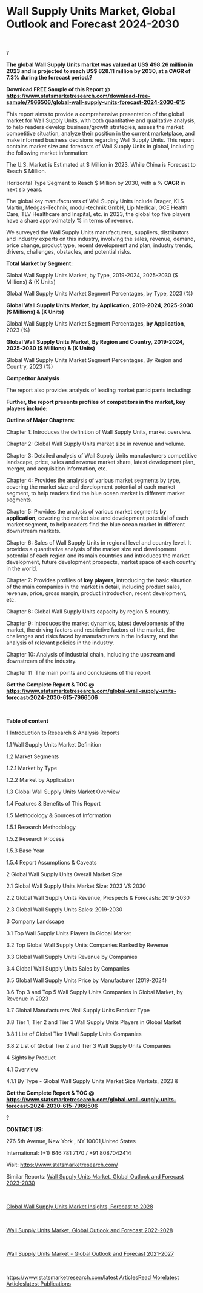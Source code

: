 <h1>Wall Supply Units Market, Global Outlook and Forecast 2024-2030</h1><br/><p>? </p>
 
 
 
 <p><meta charset="utf-8"></p>
 
 
 
 <p dir="ltr"><b id="docs-internal-guid-35f0157c-7fff-387a-b884-df47d758032c">The global Wall Supply Units market was valued at US$ 498.26 million in 2023 and is projected to reach US$ 828.11 million by 2030, at a <strong>CAGR</strong> of 7.3% during the forecast period.? </b></p>
 
 
 
 <p><strong>Download FREE Sample of this Report @ <a href="https://www.statsmarketresearch.com/download-free-sample/7966506/global-wall-supply-units-forecast-2024-2030-615">https://www.statsmarketresearch.com/download-free-sample/7966506/global-wall-supply-units-forecast-2024-2030-615</a></strong></p>
 
 
 
 <p>This report aims to provide a comprehensive presentation of the global market for Wall Supply Units, with both quantitative and qualitative analysis, to help readers develop business/growth strategies, assess the market competitive situation, analyze their position in the current marketplace, and make informed business decisions regarding Wall Supply Units. This report contains market size and forecasts of Wall Supply Units in global, including the following market information:</p>
 
 
 
 <p>The U.S. Market is Estimated at $ Million in 2023, While China is Forecast to Reach $ Million.</p>
 
 
 
 <p>Horizontal Type Segment to Reach $ Million by 2030, with a % <strong>CAGR</strong> in next six years.</p>
 
 
 
 <p>The global key manufacturers of Wall Supply Units include Drager, KLS Martin, Medgas-Technik, modul-technik GmbH, Lip Medical, GCE Health Care, TLV Healthcare and Inspital, etc. in 2023, the global top five players have a share approximately % in terms of revenue.</p>
 
 
 
 <p>We surveyed the Wall Supply Units manufacturers, suppliers, distributors and industry experts on this industry, involving the sales, revenue, demand, price change, product type, recent development and plan, industry trends, drivers, challenges, obstacles, and potential risks.</p>
 
 
 
 <p><strong>Total Market by Segment:</strong></p>
 
 
 
 <p>Global Wall Supply Units Market, by Type, 2019-2024, 2025-2030 ($ Millions) & (K Units)</p>
 
 
 
 <p>Global Wall Supply Units Market Segment Percentages, by Type, 2023 (%)</p>
 
 
 
 <p><strong>Global Wall Supply Units Market, <strong>by Application</strong>, 2019-2024, 2025-2030 ($ Millions) & (K Units)</strong></p>
 
 
 
 <p>Global Wall Supply Units Market Segment Percentages, <strong>by Application</strong>, 2023 (%)</p>
 
 
 
 <p><strong>Global Wall Supply Units Market, By Region and Country, 2019-2024, 2025-2030 ($ Millions) & (K Units)</strong></p>
 
 
 
 <p>Global Wall Supply Units Market Segment Percentages, By Region and Country, 2023 (%)</p>
 
 
 
 <p><strong>Competitor Analysis</strong></p>
 
 
 
 <p>The report also provides analysis of leading market participants including:</p>
 
 
 
 <p><strong>Further, the report presents profiles of competitors in the market, <strong>key players</strong> include:</strong></p>
 
 
 
 <p><strong>Outline of Major Chapters:</strong></p>
 
 
 
 <p>Chapter 1: Introduces the definition of Wall Supply Units, market overview.</p>
 
 
 
 <p>Chapter 2: Global Wall Supply Units market size in revenue and volume.</p>
 
 
 
 <p>Chapter 3: Detailed analysis of Wall Supply Units manufacturers competitive landscape, price, sales and revenue market share, latest development plan, merger, and acquisition information, etc.</p>
 
 
 
 <p>Chapter 4: Provides the analysis of various market segments by type, covering the market size and development potential of each market segment, to help readers find the blue ocean market in different market segments.</p>
 
 
 
 <p>Chapter 5: Provides the analysis of various market segments <strong>by application</strong>, covering the market size and development potential of each market segment, to help readers find the blue ocean market in different downstream markets.</p>
 
 
 
 <p>Chapter 6: Sales of Wall Supply Units in regional level and country level. It provides a quantitative analysis of the market size and development potential of each region and its main countries and introduces the market development, future development prospects, market space of each country in the world.</p>
 
 
 
 <p>Chapter 7: Provides profiles of <strong>key players</strong>, introducing the basic situation of the main companies in the market in detail, including product sales, revenue, price, gross margin, product introduction, recent development, etc.</p>
 
 
 
 <p>Chapter 8: Global Wall Supply Units capacity by region & country.</p>
 
 
 
 <p>Chapter 9: Introduces the market dynamics, latest developments of the market, the driving factors and restrictive factors of the market, the challenges and risks faced by manufacturers in the industry, and the analysis of relevant policies in the industry.</p>
 
 
 
 <p>Chapter 10: Analysis of industrial chain, including the upstream and downstream of the industry.</p>
 
 
 
 <p>Chapter 11: The main points and conclusions of the report.</p>
 
 
 
 <div><b>Get the Complete Report & TOC @ <a href="https://www.statsmarketresearch.com/global-wall-supply-units-forecast-2024-2030-615-7966506">https://www.statsmarketresearch.com/global-wall-supply-units-forecast-2024-2030-615-7966506</a></b></div>
 
 
 
 <p><br />
 
 <b>Table of content</b></p>
 
 
 
 <p>1 Introduction to Research & Analysis Reports<br />
 
 1.1 Wall Supply Units Market Definition<br />
 
 1.2 Market Segments<br />
 
 1.2.1 Market by Type<br />
 
 1.2.2 Market by Application<br />
 
 1.3 Global Wall Supply Units Market Overview<br />
 
 1.4 Features & Benefits of This Report<br />
 
 1.5 Methodology & Sources of Information<br />
 
 1.5.1 Research Methodology<br />
 
 1.5.2 Research Process<br />
 
 1.5.3 Base Year<br />
 
 1.5.4 Report Assumptions & Caveats<br />
 
 2 Global Wall Supply Units Overall Market Size<br />
 
 2.1 Global Wall Supply Units Market Size: 2023 VS 2030<br />
 
 2.2 Global Wall Supply Units Revenue, Prospects & Forecasts: 2019-2030<br />
 
 2.3 Global Wall Supply Units Sales: 2019-2030<br />
 
 3 Company Landscape<br />
 
 3.1 Top Wall Supply Units Players in Global Market<br />
 
 3.2 Top Global Wall Supply Units Companies Ranked by Revenue<br />
 
 3.3 Global Wall Supply Units Revenue by Companies<br />
 
 3.4 Global Wall Supply Units Sales by Companies<br />
 
 3.5 Global Wall Supply Units Price by Manufacturer (2019-2024)<br />
 
 3.6 Top 3 and Top 5 Wall Supply Units Companies in Global Market, by Revenue in 2023<br />
 
 3.7 Global Manufacturers Wall Supply Units Product Type<br />
 
 3.8 Tier 1, Tier 2 and Tier 3 Wall Supply Units Players in Global Market<br />
 
 3.8.1 List of Global Tier 1 Wall Supply Units Companies<br />
 
 3.8.2 List of Global Tier 2 and Tier 3 Wall Supply Units Companies<br />
 
 4 Sights by Product<br />
 
 4.1 Overview<br />
 
 4.1.1 By Type - Global Wall Supply Units Market Size Markets, 2023 &</p>
 
 
 
 <div><b>Get the Complete Report & TOC @ <a href="https://www.statsmarketresearch.com/global-wall-supply-units-forecast-2024-2030-615-7966506">https://www.statsmarketresearch.com/global-wall-supply-units-forecast-2024-2030-615-7966506</a></b></div>
 
 
 
 <p>? </p>
 
 
 
 <p><b>CONTACT US:</b><br />
 
 276 5th Avenue, New York , NY 10001,United States<br />
 
 International: (+1) 646 781 7170 / +91 8087042414<br />
 
 Visit: <a href="https://www.statsmarketresearch.com/">https://www.statsmarketresearch.com/</a><br />
 
 Similar Reports: <a href="https://www.statsmarketresearch.com/global-wall-supply-units-forecast-2024-2030-615-7966506">Wall Supply Units Market, Global Outlook and Forecast 2023-2030</a><br />
 
 <br />
 
 <a href="https://www.statsmarketresearch.com/global-wall-supply-units-forecast-2024-2030-615-7966506">Global Wall Supply Units Market Insights, Forecast to 2028</a><br />
 
 <br />
 
 <a href="https://www.statsmarketresearch.com/global-wall-supply-units-forecast-2024-2030-615-7966506">Wall Supply Units Market, Global Outlook and Forecast 2022-2028</a><br />
 
 <br />
 
 <a href="https://www.statsmarketresearch.com/global-wall-supply-units-forecast-2024-2030-615-7966506">Wall Supply Units Market - Global Outlook and Forecast 2021-2027</a><br />
 
 <br />
 
 <a href="https://gyeongbokgung.com">https://www.statsmarketresearch.com/</a><a href="https://hallyeomaritime.com">latest Articles</a><a href="https://jingwansa.com">Read More</a><a href="https://nguoiviet.jp/">latest Articles</a><a href="https://www.intelmarketresearch.com/">latest Publications</a></p>